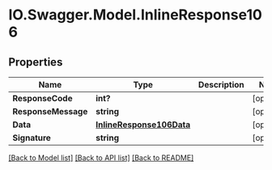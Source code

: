 # IO.Swagger.Model.InlineResponse106
## Properties

Name | Type | Description | Notes
------------ | ------------- | ------------- | -------------
**ResponseCode** | **int?** |  | [optional] 
**ResponseMessage** | **string** |  | [optional] 
**Data** | [**InlineResponse106Data**](InlineResponse106Data.md) |  | [optional] 
**Signature** | **string** |  | [optional] 

[[Back to Model list]](../README.md#documentation-for-models) [[Back to API list]](../README.md#documentation-for-api-endpoints) [[Back to README]](../README.md)

